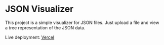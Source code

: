 # JSON Visualizer

This project is a simple visualizer for JSON files. Just upload a file and view a tree representation
of the JSON data.

Live deployment: [Vercel](https://json-visualizer-eta.vercel.app/)

